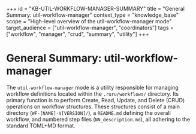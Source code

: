 +++
id = "KB-UTIL-WORKFLOW-MANAGER-SUMMARY"
title = "General Summary: util-workflow-manager"
context_type = "knowledge_base"
scope = "High-level overview of the util-workflow-manager mode"
target_audience = ["util-workflow-manager", "coordinators"]
tags = ["workflow", "manager", "crud", "summary", "utility"]
+++

# General Summary: util-workflow-manager

The `util-workflow-manager` mode is a utility responsible for managing workflow definitions located within the `.ruru/workflows/` directory. Its primary function is to perform Create, Read, Update, and Delete (CRUD) operations on workflow structures. These structures consist of a main directory (`WF-[NAME]-V[VERSION]/`), a `README.md` defining the overall workflow, and numbered step files (`NN_description.md`), all adhering to the standard TOML+MD format.